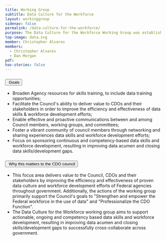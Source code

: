 ```yaml
---
title: Working Group
subtitle: Data Culture for the Workforce 
layout: workinggroup
sidenav: false
permalink: /data-culture-for-the-workforce/
purpose: The Data Culture for the Workforce Working Group was established by the CDO Council in 2024. The purpose of the Data Culture for the Workforce Working Group is to support Federal agencies' development and implementation of data skills & workforce development with broad sponsorship of data skills awareness through the Federal data community. The working group develops resources that help agencies build a workforce that understands and uses data to make better decisions.
top-image: data.svg
member: Christopher Alvares
members:
  - Christopher Alvares
  - Dan Morgan
pdf:
has-stories: false
---
```


<h3 class="usa-accordion__heading"><button class="usa-accordion__button bg-accent-cool-lighter" aria-expanded="false" aria-controls="m-a1"><img src="{{site.baseurl}}/assets/images/icons/ribbon-outline.svg" class="workinggroup__accordion-icon" alt=""> Goals</button></h3>
<div id="m-a1" class="usa-accordion__content">
  <ul>
    <li>Broaden Agency resources for skills training, to include data training opportunities;</li>
    <li>Facilitate the Council's ability to deliver value to CDOs and their stakeholders in order to improve the efficiency and effectiveness of data skills & workforce development efforts;</li>
    <li>Enable effective and proactive communications between and among Council members, working groups, and committees;</li>
    <li>Foster a vibrant community of council members through networking and sharing experiences data skills and workforce development efforts;</li>
    <li>Focus on sponsoring continuous and competency-based data skills and workforce development, resulting in improving data acumen and closing data skills/development gaps.</li>
  </ul>
</div>
<h3 class="usa-accordion__heading"><button class="usa-accordion__button bg-accent-cool-lighter" aria-expanded="false" aria-controls="m-a2"><img src="{{site.baseurl}}/assets/images/icons/question-circle.svg" class="workinggroup__accordion-icon" alt=""> Why this matters to the CDO council</button></h3>
<div id="m-a2" class="usa-accordion__content">
  <ul>
    <li>This focus area delivers value to the Council, CDOs and their stakeholders by improving the efficiency and effectiveness of proven data culture and workforce development efforts of Federal agencies throughout government. Additionally, the actions of the working group primarily support the Council's goals to "Strengthen and empower the Federal workforce in the use of data" and "Professionalize the CDO Function".</li>
    <li>The Data Culture for the Workforce working group aims to support actionable, ongoing and competency based data skills and workforce development, resulting in improving data acumen and closing skills/development gaps to successfully cross-collaborate across government.</li>
  </ul>
</div>    
<!-- <h3 class="usa-accordion__heading"><button class="usa-accordion__button bg-accent-cool-lighter" aria-expanded="false" aria-controls="m-a3"><img src="{{site.baseurl}}/assets/images/icons/forum.svg" class="workinggroup__accordion-icon" alt=""> This serves as a forum to:</button></h3>
<div id="m-a3" class="usa-accordion__content">
  <ul>
    <li>Create a new knowledge base and foster learning through case studies of existing programs in the Federal government, including the who, what, why and where with the how these programs were developed and implemented;</li>
    <li>Organize a Community of Practice (CoP) and a toolkit on how a Federal organization (and component agencies beyond the CDO Council) can develop a data skills and workforce development program;</li>
    <li>Work in conjunction with the General Services Administration (GSA) to have the GSA provided Federal Data Strategy (FDS) Action 13 (Curated Data Training Catalog) effectively support the Action 4 (Identify Opportunities to Increase Staff Data Skills) playbook, and;</li>
    <li>Use consensus-based decision-making within the Working Group, while actively communicating and, as necessary, documenting any dissent or range of views when providing recommendations to the CDO Council Executive Committee or Chair</li>
  </ul>
</div> -->
<!-- <h3 class="usa-accordion__heading"><button class="usa-accordion__button bg-accent-cool-lighter" aria-expanded="false" aria-controls="m-a4" aria-label="Resources in Data Skills"><img src="{{site.baseurl}}/assets/images/icons/network-2.svg" class="workinggroup__accordion-icon" alt=""> Resources</button></h3>
<div id="m-a4" class="usa-accordion__content">
  <ul class="add-list-reset">
      <li><a href="https://community.max.gov/display/DATA/Data+Sharing+Working+Group">Max.Gov</a></li>
      <li><a href="https://strategy.data.gov/action-plan/">Federal Data Strategy</a></li>
      <li><a href="https://www.congress.gov/bill/115th-congress/house-bill/4174/text">Foundations for Evidence-Based Policymaking Act of 2018</a></li>
  </ul>
</div>  -->